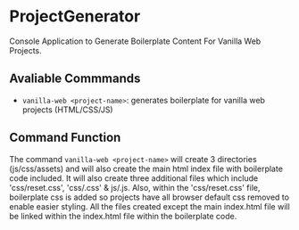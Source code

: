 # ProjectGenerator

Console Application to Generate Boilerplate Content For Vanilla Web Projects.

## Avaliable Commmands
- `vanilla-web <project-name>`: generates boilerplate for vanilla web projects (HTML/CSS/JS)

## Command Function 
The command `vanilla-web <project-name>` will create 3 directories (js/css/assets) and will 
also create the main html index file with boilerplate code included. It will also create three 
additional files which include 'css/reset.css', 'css/<project-name>.css' & js/<project-name>.js.
Also, within the 'css/reset.css' file, boilerplate css is added so projects have all browser default 
css removed to enable easier styling. All the files created except the main index.html file will be 
linked within the index.html file within the boilerplate code.
